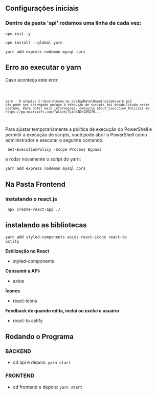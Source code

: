 ## Configurações iniciais
### Dentro da pasta 'api' rodamos uma linha de cada vez:
<code>npm init -y</code>

<code>npm install --global yarn</code>

<code>yarn add express nodemon mysql cors</code>

## Erro ao executar o yarn
Caso aconteça este erro:

<code>

    yarn : O arquivo C:\Users\name_my_pc\AppData\Roaming\npm\yarn.ps1 
    não pode ser carregado porque a execução de scripts foi desabilitada neste sistema. Para obter mais informações, consulte about_Execution_Policies em https://go.microsoft.com/fwlink/?LinkID=135170...
</code>

Para ajustar temporariamente a política de execução do PowerShell e permitir a execução de scripts, você pode abrir o PowerShell como administrador e executar o seguinte comando:

<code> Set-ExecutionPolicy -Scope Process Bypass</code>

e rodar novamente o script do yarn:

<code>yarn add express nodemon mysql cors</code>

## Na Pasta Frontend
### instalando o react.js
<code> npx create-react-app ./</code>

## instalando as bibliotecas
<code>yarn add styled-components axios react-icons react-to astify</code>

**Estilização no React**
-  styled-components 

**Consumir a API:**
- axios 

**Ícones**
- react-icons 

**Feedback de quando edita, inclui ou exclui o usuário**
- react-to astify

## Rodando o Programa

### BACKEND
 - cd api e depois:
<code>yarn start</code>

### FRONTEND
 - cd frontend e depois:
<code>yarn start</code>